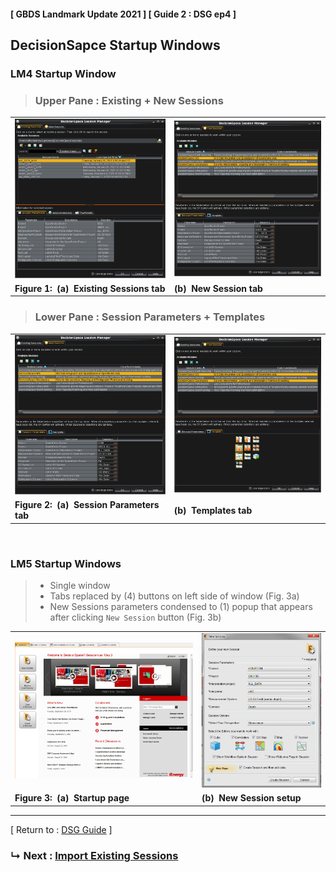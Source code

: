 #### [ GBDS Landmark Update 2021 ] [ Guide 2 : DSG ep4 ]



## DecisionSapce Startup Windows


### LM4 Startup Window

> ### Upper Pane : Existing + New Sessions

<table style="width:100%">
<tr>
  <td><img src="../../img/guide2/startup-window/startup-ep0-1.png" /></td>
  <td><img src="../../img/guide2/startup-window/startup-ep0-2.png" /></td>
</tr>
<tr>
  <td><b>Figure 1:&#x00A0; (a)&#x00A0; Existing Sessions tab</b></td>
  <td><b>(b)&#x00A0; New Session tab</b></td>
</tr>
</table>



> ### Lower Pane : Session Parameters + Templates

<table style="width:100%">
<tr>
  <td><img src="../../img/guide2/startup-window/startup-ep0-2.png" /></td>
  <td><img src="../../img/guide2/startup-window/startup-ep0-3.png" /></td>
</tr>
<tr>
  <td><b>Figure 2:&#x00A0; (a)&#x00A0; Session Parameters tab</b></td>
  <td><b>(b)&#x00A0; Templates tab</b></td>
</tr>
</table>

<br>

### LM5 Startup Windows

> * Single window
> * Tabs replaced by (4) buttons on left side of window (Fig. 3a)
> * New Sessions parameters condensed to (1) popup that appears after clicking `New Session` button (Fig. 3b)

<table style="width:100%">
<tr>
  <td><img src="../../img/guide2/startup-window/startup-ep4-1.png" /></td>
  <td><img src="../../img/guide2/startup-window/startup-ep4-2.png" /></td>
</tr>
<tr>
  <td><b>Figure 3:&#x00A0; (a)&#x00A0; Startup page</b></td>
  <td><b>(b)&#x00A0; New Session setup</b></td>
</tr>
</table>

<hr>

[ Return to : [DSG Guide](/dsg-guide.md) ]

### &#x21B3; Next : [Import Existing Sessions](/import-lm4-sessions.md)

